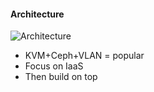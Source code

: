 ---
---
#### Architecture

![Architecture]({{site.url}}/img/presentations/openstack-basic-arch.svg)

  <aside class="notes">
    <ul>
      <li>KVM+Ceph+VLAN = popular</li>
      <li>Focus on IaaS</li>
      <li>Then build on top</li>
    </ul>
  </aside>
